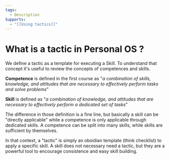 ```yaml
---
tags:
  - Description
Supports:
  - "[[Using tactics]]"
---
```

# What is a tactic in Personal OS ? 

We define a tactic as a template for executing a Skill.
To understand that concept it's useful to review the concepts of competences and skills. 

**Competence** is defined in the first course as  "*a combination of skills, knowledge, and attitudes that are necessary to effectively perform tasks and solve problems*"

**Skill** is defined as "*a combination of knowledge, and attitudes that are necessary to effectively perform a dedicated set of tasks*"

The difference in those definition is a fine line, but basically a skill can be "directly applicable" while a competence is only applicable through dedicated skills. A competence can be split into many skills, while skills are sufficient by themselves. 

In that context, a "tactic" is simply an obsidian template (think checklist) to apply a specific skill. 
A skill does not necessary need a tactic, but they are a powerful tool to encourage consistence and easy skill building. 


